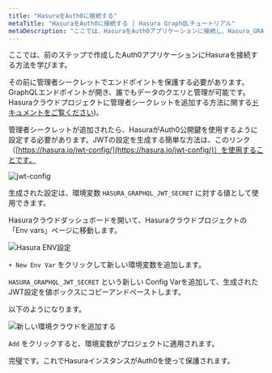```yaml
---
title: "HasuraをAuth0に接続する"
metaTitle: "HasuraをAuth0に接続する | Hasura GraphQLチュートリアル"
metaDescription: "ここでは、HasuraをAuth0アプリケーションに接続し、Hasura_GRAPHQL_JWT_SECRETでアプリを保護する方法を学びます"
---
```


ここでは、前のステップで作成したAuth0アプリケーションにHasuraを接続する方法を学びます。

その前に管理者シークレットでエンドポイントを保護する必要があります。GraphQLエンドポイントが開き、誰でもデータのクエリと管理が可能です。Hasuraクラウドプロジェクトに管理者シークレットを追加する方法に関する[ドキュメントをご覧ください](https://hasura.io/docs/latest/graphql/cloud/projects/secure/#adding-an-admin-secret))。

管理者シークレットが追加されたら、HasuraがAuth0公開鍵を使用するように設定する必要があります。JWTの設定を生成する簡単な方法は、このリンク（[https://hasura.io/jwt-config/](https://hasura.io/jwt-config/)）を使用することです。

![jwt-config](https://graphql-engine-cdn.hasura.io/learn-hasura/assets/graphql-hasura/generate-jwt-config.png)

生成された設定は、環境変数 `HASURA_GRAPHQL_JWT_SECRET` に対する値として使用できます。

Hasuraクラウドダッシュボードを開いて、Hasuraクラウドプロジェクトの「Env vars」ページに移動します。

![Hasura ENV設定](https://graphql-engine-cdn.hasura.io/learn-hasura/assets/graphql-hasura/hasura-project-env-var.png)

`+ New Env Var` をクリックして新しい環境変数を追加します。

`HASURA_GRAPHQL_JWT_SECRET` という新しい Config Varを追加して、生成されたJWT設定を値ボックスにコピーアンドペーストします。

以下のようになります。

![新しい環境クラウドを追加する](https://graphql-engine-cdn.hasura.io/learn-hasura/assets/graphql-hasura/add-env-cloud.png)

`Add` をクリックすると、環境変数がプロジェクトに適用されます。

完璧です。これでHasuraインスタンスがAuth0を使って保護されます。
